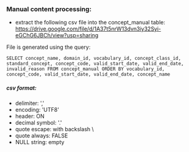 ### Manual content processing:
- extract the following csv file into the concept_manual table: https://drive.google.com/file/d/1A37t5nrW13dvn3iy32Syi-eGChG6JBCh/view?usp=sharing

File is generated using the query:

`SELECT concept_name,
       domain_id,
       vocabulary_id,
       concept_class_id,
       standard_concept,
       concept_code,
       valid_start_date,
       valid_end_date,
       invalid_reason
FROM concept_manual
ORDER BY vocabulary_id, concept_code, valid_start_date, valid_end_date, concept_name`

##### csv format:
- delimiter: ','
- encoding: 'UTF8'
- header: ON
- decimal symbol: '.'
- quote escape: with backslash \
- quote always: FALSE
- NULL string: empty